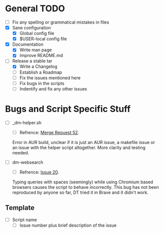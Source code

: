 # General TODO 
- [ ] Fix any spelling or grammatical mistakes in files
- [x] Sane configuration
	- [x] Global config file
	- [x] $USER-local config file
- [x] Documentation 
	- [x] Write man page
	- [x] Improve README.md
- [ ] Release a stable tar
	- [x] Write a Changelog
	- [ ] Establish a Roadmap
	- [ ] Fix the issues mentioned here
	- [ ] Fix bugs in the scripts
	- [ ] Indentify and fix any other issues
# Bugs and Script Specific Stuff
- [ ] \_dm-helper.sh
	- [ ] Refrence: [Merge Request 52](https://gitlab.com/dwt1/dmscripts/-/merge_requests/52). 
	
	Error in AUR build, unclear if it is just an AUR issue, a makefile issue or an issue with the helper script altogether. More clarity and testing needed.
- [ ] dm-websearch
	- [ ] Refrence: [Issue 20](https://gitlab.com/dwt1/dmscripts/-/issues/20). 
	
	Typing queries with spaces (seemingly) while using Chromium based browsers causes the script to behave incorrectly. This bug has not been reproduced by anyone so far, DT tried it in Brave and it didn't work.


## Template
- [ ] Script name
	- [ ] Issue number plus brief description of the issue
